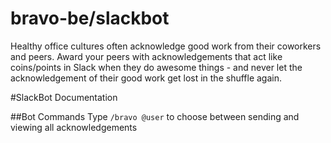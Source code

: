 # bravo-be/slackbot
Healthy office cultures often acknowledge good work from their coworkers and peers. Award your peers with acknowledgements that act like coins/points in Slack when they do awesome things - and never let the acknowledgement of their good work get lost in the shuffle again.


#SlackBot Documentation

##Bot Commands
Type `/bravo @user` to choose between sending and viewing all acknowledgements
